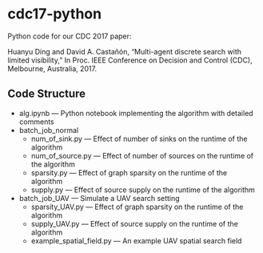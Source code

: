# cdc17-python
Python code for our CDC 2017 paper:

Huanyu Ding and David A. Castañón, “Multi-agent discrete search with limited visibility,” In Proc. IEEE Conference on Decision and Control (CDC), Melbourne, Australia, 2017. 

## Code Structure
* alg.ipynb — Python notebook implementing the algorithm with detailed comments
* batch_job_normal
  * num_of_sink.py — Effect of number of sinks on the runtime of the algorithm
  * num_of_source.py — Effect of number of sources on the runtime of the algorithm
  * sparsity.py — Effect of graph sparsity on the runtime of the algorithm
  * supply.py — Effect of source supply on the runtime of the algorithm
* batch_job_UAV — Simulate a UAV search setting
  * sparsity_UAV.py — Effect of graph sparsity on the runtime of the algorithm
  * supply_UAV.py — Effect of source supply on the runtime of the algorithm
  * example_spatial_field.py — An example UAV spatial search field
